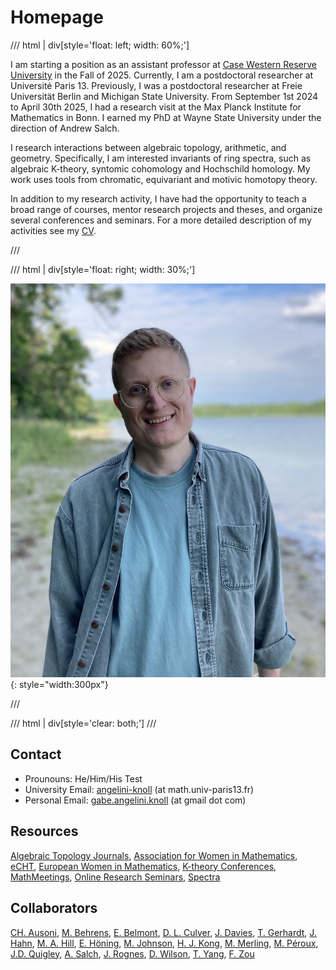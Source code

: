 
# Homepage


/// html | div[style='float: left; width: 60%;']

I am starting a position as an assistant professor at [Case Western Reserve University](https://mathstats.case.edu/) in the Fall of 2025. Currently, I am a postdoctoral researcher at Université Paris 13. Previously, I was a postdoctoral researcher at Freie Universität Berlin and Michigan State University. From September 1st 2024 to April 30th 2025, I had a research visit at the Max Planck Institute for Mathematics in Bonn. I earned my PhD at Wayne State University under the direction of Andrew Salch.

I research interactions between algebraic topology, arithmetic, and geometry. Specifically, I am interested invariants of ring spectra, such as algebraic K-theory, syntomic cohomology and Hochschild homology. My work uses tools from chromatic, equivariant and motivic homotopy theory.

In addition to my research activity, I have had the opportunity to teach a broad range of courses, mentor research projects and theses, and organize several conferences and seminars. For a more detailed description of my activities see my [CV](static/CV-angeliniknoll.pdf). 

///

/// html | div[style='float: right; width: 30%;']

![](images/g.jpg){: style="width:300px"}

///


/// html | div[style='clear: both;']
///


## Contact

* Prounouns: He/Him/His Test
* University Email: [angelini-knoll](mailto:angelini-knoll@math.univ-paris13.fr) (at math.univ-paris13.fr)
* Personal Email: [gabe.angelini.knoll](mailto:gabe.angelini.knoll@gmail.com) (at gmail dot com)


## Resources

[Algebraic Topology Journals](https://s.wayne.edu/isaksen/algebraic-topology-journals/), 
[Association for Women in Mathematics](https://awm-math.org/),  [eCHT](https://s.wayne.edu/echt/), [European Women in Mathematics](https://www.europeanwomeninmaths.org/), [K-theory Conferences](https://sites.unimi.it/ktf/k-theory-conferences/), [MathMeetings](https://mathmeetings.net/at-gt), [Online Research Seminars](https://researchseminars.org/), [Spectra](https://lgbtmath.org/index.html)

## Collaborators

[CH. Ausoni](https://www.math.univ-paris13.fr/~ausoni/), [M. Behrens](https://www3.nd.edu/~mbehren1/), [E. Belmont](https://sites.google.com/case.edu/ebelmont), [D. L. Culver](https://dlculver.github.io/), [J. Davies](https://sites.google.com/view/jackmdavies/home), [T. Gerhardt](https://users.math.msu.edu/users/gerhar18/Home.html), [J. Hahn](https://web.mit.edu/~jhahn01/www/), [M. A. Hill](https://mikehill.math.umn.edu/), [E. Höning](https://evahoening.netlify.app/), [M. Johnson](https://maxj.phd/), [H. J.  Kong](https://hanajiakong.github.io/), [M. Merling](https://www2.math.upenn.edu/~mmerling/), [M. Péroux](https://www.maximilienperoux.com/), [J.D. Quigley](https://quigleyjd.github.io/), [A. Salch](https://clasprofiles.wayne.edu/profile/dy8211), [J. Rognes](https://www.mn.uio.no/math/personer/vit/rognes/), [D. Wilson](https://dylwil3.github.io/), [T. Yang](https://math.mit.edu/directory/profile.html?pid=2451), [F. Zou](https://zzzflll.github.io/)
